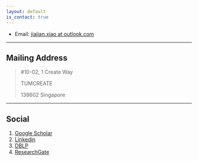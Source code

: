```yaml
---
layout: default
is_contact: true
---
```


* Email: [jiajian.xiao at outlook.com](mailto:jiajian.xiao@outlook.com)

---

## Mailing Address

> #10-02, 1 Create Way
> 
> TUMCREATE
>
> 138602 Singapore
>

---

## Social

1. [Google Scholar](https://scholar.google.com.sg/citations?user=UJknDkwAAAAJ&hl=en)
2. [Linkedin](https://www.linkedin.com/in/jiajian-xiao-b744155a/)
3. [DBLP](https://dblp.org/pid/168/6473.html)
4. [ResearchGate](https://www.researchgate.net/profile/Jiajian-Xiao)
